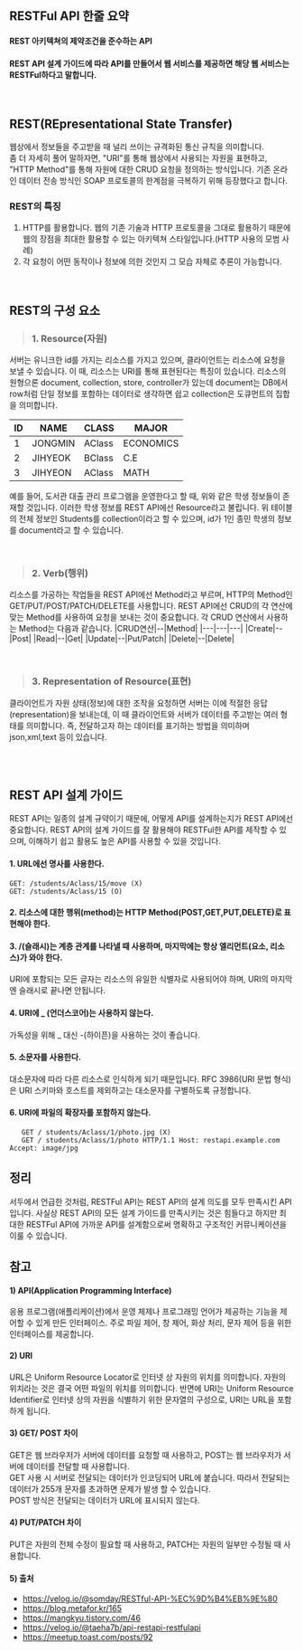 ## RESTFul API 한줄 요약
#### REST 아키텍쳐의 제약조건을 준수하는 API
#### REST API 설계 가이드에 따라 API를 만들어서 웹 서비스를 제공하면 해당 웹 서비스는 RESTFul하다고 말합니다.

<br>

## REST(REpresentational State Transfer)
웹상에서 정보들을 주고받을 때 널리 쓰이는 규격화된 통신 규칙을 의미합니다.<br>
좀 더 자세히 풀어 말하자면, "URI"를 통해 웹상에서 사용되는 자원을 표현하고, "HTTP Method"를 통해 자원에 대한 CRUD 요청을 정의하는 방식입니다. 
기존 온라인 데이터 전송 방식인 SOAP 프로토콜의 한계점을 극복하기 위해 등장했다고 합니다.
<br>

### REST의 특징
1) HTTP를 활용합니다. 웹의 기존 기술과 HTTP 프로토콜을 그대로 활용하기 때문에 웹의 장점을 최대한 활용할 수 있는 아키텍쳐 스타일입니다.(HTTP 사용의 모범 사례)
2) 각 요청이 어떤 동작이나 정보에 의한 것인지 그 모습 자체로 추론이 가능합니다.
<br>

## REST의 구성 요소
>### 1. Resource(자원)
  서버는 유니크한 id를 가지는 리소스를 가지고 있으며, 클라이언트는 리소스에 요청을 보낼 수 있습니다. 이 때, 리소스는 URI를 통해 표현된다는 특징이 있습니다.
리소스의 원형으론 document, collection, store, controller가 있는데 document는 DB에서 row처럼 단일 정보를 포함하는 데이터로 생각하면 쉽고 collection은 도큐먼트의 집합을 의미합니다.

  |ID|NAME|CLASS|MAJOR| 
  |---|---|---|---|
  |1|JONGMIN|AClass|ECONOMICS|
  |2|JIHYEOK|BClass|C.E|
  |3|JIHYEON|AClass|MATH|

예를 들어, 도서관 대출 관리 프로그램을 운영한다고 할 때, 위와 같은 학생 정보들이 존재할 것입니다. 이러한 학생 정보를 REST API에선 Resource라고 불립니다. 위 테이블의 전체 정보인 Students를 collection이라고 할 수 있으며, id가 1인 종민 학생의 정보를 document라고 할 수 있습니다.

  <br>

>### 2. Verb(행위)
  리소스를 가공하는 작업들을 REST API에선 Method라고 부르며, HTTP의 Method인 GET/PUT/POST/PATCH/DELETE를 사용합니다. REST API에선 CRUD의 각 연산에 맞는 Method를 사용하여 요청을 보내는 것이 중요합니다. 각 CRUD 연산에서 사용하는 Method는 다음과 같습니다.
  |CRUD연산|--|Method| 
  |---|---|---|
  |Create|--|Post|
  |Read|--|Get|
  |Update|--|Put/Patch|
  |Delete|--|Delete|
  
  <br>
  
  >### 3. Representation of Resource(표현)
   클라이언트가 자원 상태(정보)에 대한 조작을 요청하면 서버는 이에 적절한 응답(representation)을 보내는데, 이 때 클라이언트와 서버가 데이터를 
  주고받는 여러 형태를 의미합니다. 즉, 전달하고자 하는 데이터를 표기하는 방법을 의미하며 json,xml,text 등이 있습니다. 
  
  <br>
  <br>  
  
  ## REST API 설계 가이드
  REST API는 일종의 설계 규약이기 때문에, 어떻게 API를 설계하는지가 REST API에선 중요합니다. REST API의 설계 가이드를 잘 활용해야 RESTFul한 API를 제작할 수 있으며, 이해하기 쉽고 활용도 높은 API를 사용할 수 있을 것입니다.
  <br>
  #### 1. URL에선 명사를 사용한다.
  ```
  GET: /students/Aclass/15/move (X)
  GET: /students/Aclass/15 (O)
  ```
  #### 2. 리소스에 대한 행위(method)는 HTTP Method(POST,GET,PUT,DELETE)로 표현해야 한다.
 
  #### 3. /(슬래시)는 계층 관계를 나타낼 때 사용하며, 마지막에는 항상 엘리먼트(요소, 리소스)가 와야 한다.
  URI에 포함되는 모든 글자는 리소스의 유일한 식별자로 사용되어야 하며, URI의 마지막엔 슬래시로 끝나면 안됩니다.
  
  #### 4. URI에 _ (언더스코어)는 사용하지 않는다.
   가독성을 위해 _ 대신 -(하이픈)을 사용하는 것이 좋습니다.
  
  #### 5. 소문자를 사용한다.
   대소문자에 따라 다른 리소스로 인식하게 되기 때문입니다. RFC 3986(URI 문법 형식)은 URI 스키마와 호스트를 제외하고는 대소문자를 구별하도록 규정합니다.

  #### 6. URI에 파일의 확장자를 포함하지 않는다.
```
   GET / students/Aclass/1/photo.jpg (X)
   GET / students/Aclass/1/photo HTTP/1.1 Host: restapi.example.com Accept: image/jpg  
```
  
  ## 정리
 서두에서 언급한 것처럼, RESTFul API는 REST API의 설계 의도를 모두 만족시킨 API입니다. 
 사실상 REST API의 모든 설계 가이드를 만족시키는 것은 힘들다고 하지만 최대한 RESTFul API에 가까운 API를 설계함으로써 명확하고 구조적인 커뮤니케이션을 이룰 수 있습니다.
   
  ## 참고
  #### 1) API(Application Programming Interface)
  응용 프로그램(애플리케이션)에서 운영 체제나 프로그래밍 언어가 제공하는 기능을 제어할 수 있게 만든 인터페이스. 주로 파일 제어, 창 제어, 화상 처리, 문자 제어 등을 위한 인터페이스를 제공합니다. 

  #### 2) URI 
  URL은 Uniform Resource Locator로 인터넷 상 자원의 위치를 의미합니다. 자원의 위치라는 것은 결국 어떤 파일의 위치를 의미합니다. 반면에 URI는 Uniform Resource Identifier로 인터넷 상의 자원을 식별하기 위한 문자열의 구성으로, URI는 URL을 포함하게 됩니다. 

  #### 3) GET/ POST 차이 
  GET은 웹 브라우저가 서버에 데이터를 요청할 때 사용하고, POST는 웹 브라우저가 서버에 데이터를 전달할 때 사용합니다.<br>
  GET 사용 시 서버로 전달되는 데이터가 인코딩되어 URL에 붙습니다. 따라서 전달되는 데이터가 255개 문자를 초과하면 문제가 발생 할 수 있습니다.<br>
  POST 방식은 전달되는 데이터가 URL에 표시되지 않는다.<br>

  #### 4) PUT/PATCH 차이
  PUT은 자원의 전체 수정이 필요할 때 사용하고, PATCH는 자원의 일부만 수정될 때 사용합니다.

  #### 5) 출처
  - https://velog.io/@somday/RESTful-API-%EC%9D%B4%EB%9E%80
  - https://blog.metafor.kr/165
  - https://mangkyu.tistory.com/46
  - https://velog.io/@taeha7b/api-restapi-restfulapi
  - https://meetup.toast.com/posts/92
